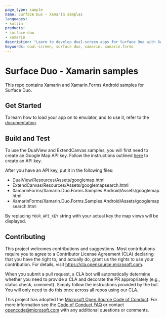```yaml
---
page_type: sample
name: Surface Duo - Xamarin samples
languages:
- kotlin
products:
- surface-duo
- xamarin
description: "Learn to develop dual-screen apps for Surface Duo with Xamarin and Xamarin.Forms."
keywords: dual-screen, surface duo, xamarin, xamarin.forms
---
```

# Surface Duo - Xamarin samples

This repo contains Xamarin and Xamarin.Forms Android samples for Surface Duo.

## Get Started

To learn how to load your app on to emulator, and to use it, refer to the [documentation](https://docs.microsoft.com/dual-screen).

## Build and Test

To use the DualView and ExtendCanvas samples, you will first need to create an Google Map API key. Follow the instructions outlined [here](https://developers.google.com/maps/documentation/javascript/get-api-key) to create an API key.

After you have an API key, put it in the following files:

- DualView/Resources/Assets/googlemap.html
- ExtendCanvas/Resources/Assets/googlemapsearch.html
- XamarinForms/Xamarin.Duo.Forms.Samples.Android/Assets/googlemap.html
- XamarinForms/Xamarin.Duo.Forms.Samples.Android/Assets/googlemapsearch.html

By replacing `YOUR_API_KEY` string with your actual key the map views will be displayed.

## Contributing

This project welcomes contributions and suggestions.  Most contributions require you to agree to a
Contributor License Agreement (CLA) declaring that you have the right to, and actually do, grant us
the rights to use your contribution. For details, visit https://cla.opensource.microsoft.com.

When you submit a pull request, a CLA bot will automatically determine whether you need to provide
a CLA and decorate the PR appropriately (e.g., status check, comment). Simply follow the instructions
provided by the bot. You will only need to do this once across all repos using our CLA.

This project has adopted the [Microsoft Open Source Code of Conduct](https://opensource.microsoft.com/codeofconduct/).
For more information see the [Code of Conduct FAQ](https://opensource.microsoft.com/codeofconduct/faq/) or
contact [opencode@microsoft.com](mailto:opencode@microsoft.com) with any additional questions or comments.
